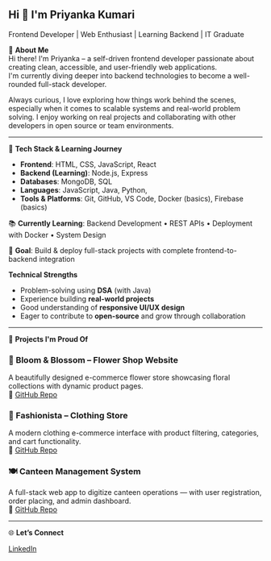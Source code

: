 ## Hi 👋 I'm Priyanka Kumari
Frontend Developer | Web Enthusiast | Learning Backend | IT Graduate

🔹 **About Me**  
Hi there! I'm Priyanka – a self-driven frontend developer passionate about creating clean, accessible, and user-friendly web applications.  
I'm currently diving deeper into backend technologies to become a well-rounded full-stack developer.  

Always curious, I love exploring how things work behind the scenes, especially when it comes to scalable systems and real-world problem solving. I enjoy working on real projects and collaborating with other developers in open source or team environments.

---

🔧 **Tech Stack & Learning Journey**

- **Frontend**: HTML, CSS, JavaScript, React  
- **Backend (Learning)**: Node.js, Express  
- **Databases**: MongoDB,  SQL  
- **Languages**: JavaScript, Java, Python,  
- **Tools & Platforms**: Git, GitHub, VS Code, Docker (basics), Firebase (basics) 

📚 **Currently Learning**: Backend Development • REST APIs • Deployment with Docker • System Design

🎯 **Goal**: Build & deploy full-stack projects with complete frontend-to-backend integration

**Technical Strengths**

- Problem-solving using **DSA** (with Java)
- Experience building **real-world projects**
- Good understanding of **responsive UI/UX design**
- Eager to contribute to **open-source** and grow through collaboration

---

🚀 **Projects I'm Proud Of**

### 🛒 Bloom & Blossom – Flower Shop Website  
A beautifully designed e-commerce flower store showcasing floral collections with dynamic product pages.   
🔗 [GitHub Repo](https://github.com/Roy1Priyanka/Bloom-Blossom-flower-website)

### 👗 Fashionista – Clothing Store  
A modern clothing e-commerce interface with product filtering, categories, and cart functionality.  
🔗  [GitHub Repo](https://github.com/Roy1Priyanka/E-commerce-website)

### 🍽️ Canteen Management System  
A full-stack web app to digitize canteen operations — with user registration, order placing, and admin dashboard.  
🔗  [GitHub Repo](https://github.com/Roy1Priyanka/Canteen_Management)

---

🌐 **Let’s Connect**

[LinkedIn](https://www.linkedin.com/in/priyanka-kumari-183a15280/)


<!--
**Roy1Priyanka/Roy1Priyanka** is a ✨ _special_ ✨ repository because its `README.md` (this file) appears on your GitHub profile.

Here are some ideas to get you started:

- 🔭 I’m currently working on ...
- 🌱 I’m currently learning ...
- 👯 I’m looking to collaborate on ...
- 🤔 I’m looking for help with ...
- 💬 Ask me about ...
- 📫 How to reach me: ...
- 😄 Pronouns: ...
- ⚡ Fun fact: ...
-->
